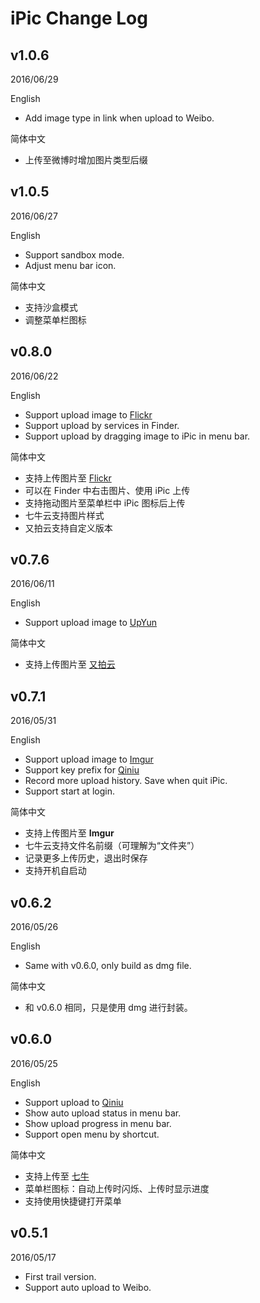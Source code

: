 # iPic Change Log

## v1.0.6

2016/06/29

English

- Add image type in link when upload to Weibo.


简体中文

- 上传至微博时增加图片类型后缀


## v1.0.5

2016/06/27

English

- Support sandbox mode.
- Adjust menu bar icon.


简体中文

- 支持沙盒模式
- 调整菜单栏图标


## v0.8.0

2016/06/22

English

- Support upload image to [Flickr](https://www.flickr.com)
- Support upload by services in Finder.
- Support upload by dragging image to iPic in menu bar.


简体中文

- 支持上传图片至 [Flickr](https://www.flickr.com)
- 可以在 Finder 中右击图片、使用 iPic 上传
- 支持拖动图片至菜单栏中 iPic 图标后上传
- 七牛云支持图片样式
- 又拍云支持自定义版本

## v0.7.6

2016/06/11

English

- Support upload image to [UpYun](https://www.upyun.com)

简体中文

- 支持上传图片至 [又拍云](https://www.upyun.com)


## v0.7.1

2016/05/31

English

- Support upload image to [Imgur](https://imgur.com)
- Support key prefix for [Qiniu](https://qiniu.com)
- Record more upload history. Save when quit iPic.
- Support start at login.


简体中文

- 支持上传图片至 **Imgur**
- 七牛云支持文件名前缀（可理解为“文件夹”）
- 记录更多上传历史，退出时保存
- 支持开机自启动

## v0.6.2
2016/05/26

English

- Same with v0.6.0, only build as dmg file.

简体中文

- 和 v0.6.0 相同，只是使用 dmg 进行封装。

## v0.6.0
2016/05/25

English

- Support upload to [Qiniu](https://qiniu.com)
- Show auto upload status in menu bar.
- Show upload progress in menu bar.
- Support open menu by shortcut.

简体中文

- 支持上传至 [七牛](https://qiniu.com)
- 菜单栏图标：自动上传时闪烁、上传时显示进度
- 支持使用快捷键打开菜单


## v0.5.1

2016/05/17

- First trail version.
- Support auto upload to Weibo.